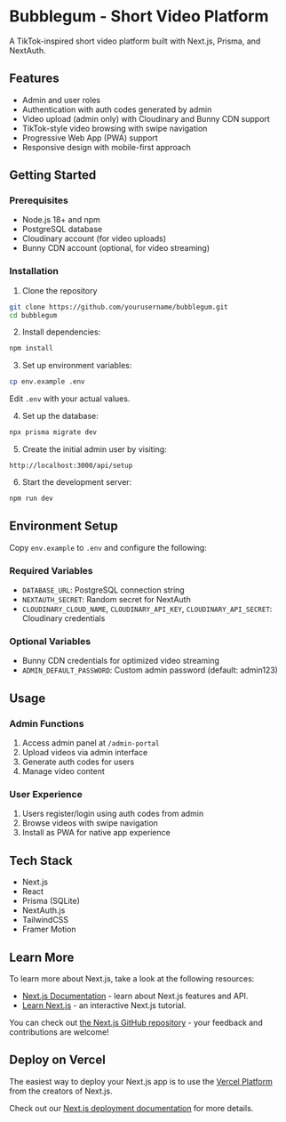 # Bubblegum - Short Video Platform

A TikTok-inspired short video platform built with Next.js, Prisma, and NextAuth.

## Features

- Admin and user roles
- Authentication with auth codes generated by admin
- Video upload (admin only) with Cloudinary and Bunny CDN support
- TikTok-style video browsing with swipe navigation
- Progressive Web App (PWA) support
- Responsive design with mobile-first approach

## Getting Started

### Prerequisites

- Node.js 18+ and npm
- PostgreSQL database
- Cloudinary account (for video uploads)
- Bunny CDN account (optional, for video streaming)

### Installation

1. Clone the repository
```bash
git clone https://github.com/yourusername/bubblegum.git
cd bubblegum
```

2. Install dependencies:
```bash
npm install
```

3. Set up environment variables:
```bash
cp env.example .env
```
Edit `.env` with your actual values.

4. Set up the database:
```bash
npx prisma migrate dev
```

5. Create the initial admin user by visiting:
```
http://localhost:3000/api/setup
```

6. Start the development server:
```bash
npm run dev
```

## Environment Setup

Copy `env.example` to `.env` and configure the following:

### Required Variables
- `DATABASE_URL`: PostgreSQL connection string
- `NEXTAUTH_SECRET`: Random secret for NextAuth
- `CLOUDINARY_CLOUD_NAME`, `CLOUDINARY_API_KEY`, `CLOUDINARY_API_SECRET`: Cloudinary credentials

### Optional Variables
- Bunny CDN credentials for optimized video streaming
- `ADMIN_DEFAULT_PASSWORD`: Custom admin password (default: admin123)

## Usage

### Admin Functions
1. Access admin panel at `/admin-portal`
2. Upload videos via admin interface
3. Generate auth codes for users
4. Manage video content

### User Experience
1. Users register/login using auth codes from admin
2. Browse videos with swipe navigation
3. Install as PWA for native app experience

## Tech Stack

- Next.js
- React
- Prisma (SQLite)
- NextAuth.js
- TailwindCSS
- Framer Motion

## Learn More

To learn more about Next.js, take a look at the following resources:

- [Next.js Documentation](https://nextjs.org/docs) - learn about Next.js features and API.
- [Learn Next.js](https://nextjs.org/learn) - an interactive Next.js tutorial.

You can check out [the Next.js GitHub repository](https://github.com/vercel/next.js) - your feedback and contributions are welcome!

## Deploy on Vercel

The easiest way to deploy your Next.js app is to use the [Vercel Platform](https://vercel.com/new?utm_medium=default-template&filter=next.js&utm_source=create-next-app&utm_campaign=create-next-app-readme) from the creators of Next.js.

Check out our [Next.js deployment documentation](https://nextjs.org/docs/app/building-your-application/deploying) for more details.
